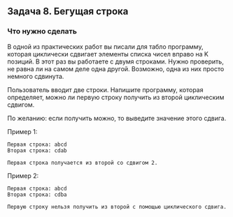 ## Задача 8. Бегущая строка
### Что нужно сделать
В одной из практических работ вы писали для табло программу, которая циклически сдвигает элементы списка чисел вправо на K позиций. В этот раз вы работаете с двумя строками. Нужно проверить, не равна ли на самом деле одна другой. Возможно, одна из них просто немного сдвинута.

Пользователь вводит две строки. Напишите программу, которая определяет, можно ли первую строку получить из второй циклическим сдвигом.

По желанию: если получить можно, то выведите значение этого сдвига.

Пример 1:

```
Первая строка: abcd
Вторая строка: cdab

Первая строка получается из второй со сдвигом 2.
```

Пример 2:

```
Первая строка: abcd
Вторая строка: cdba

Первую строку нельзя получить из второй с помощью циклического сдвига.
```

